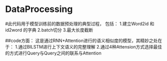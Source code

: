 # DataProcessing
#此代码用于模型训练前的数据预处理的典型过程，
包括：
1.建立Word2id 和 id2word 的字典
2.batch切分
3.最大长度截断

##code方面：
这是通过RNN+Attention进行的语义相似度的模型，其精妙之处在于：
1.通过BILSTM进行上下文语义的完整理解
2.通过4种Attension方式选择最佳的方式进行Query与Query之间的联系与Attention

